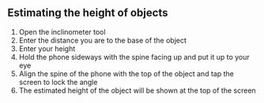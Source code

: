 ## Estimating the height of objects

1. Open the inclinometer tool
2. Enter the distance you are to the base of the object
3. Enter your height
4. Hold the phone sideways with the spine facing up and put it up to your eye
5. Align the spine of the phone with the top of the object and tap the screen to lock the angle
6. The estimated height of the object will be shown at the top of the screen
